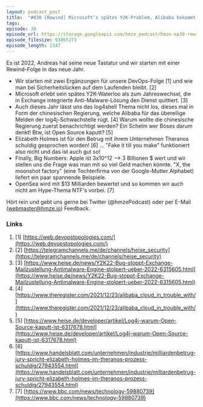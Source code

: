 ```yaml
---
layout: podcast_post
title:  "#030 [Rewind] Microsoft’s spätes Y2K-Problem, Alibaba bekommt für log4shell auf den Deckel und vieles mehr"
tags:
episode: 30
episode_url: https://storage.googleapis.com/hmze_podcast/hmze-ep30-rewind.mp3
episode_filesize: 93865273
episode_length: 2347
---
```


Es ist 2022, Andreas hat seine neue Tastatur und wir starten mit einer Rewind-Folge in das neue Jahr.

* Wir starten mit zwei Ergänzungen für unsere DevOps-Folge [1] und wie man bei Sicherheitslücken auf dem Laufenden bleibt. [2]
* Microsoft erlebt sein spätes Y2K-Waterloo als zum Jahreswechsel, die in Exchange integrierte Anti-Malware-Lösung den Dienst quittiert. [3]
* Auch dieses Jahr lässt uns das log4shell Thema nicht los, dieses mal in Form der chinesischen Regierung, welche Alibaba für das übereilige Melden der log4j-Schwachstelle rügt. [4] Warum wollte die chinesische Regierung zuerst benachrichtigt werden? Ein Schelm wer Böses darum denkt! Btw, ist Open Source kaputt? [5]
* Elizabeth Holmes ist für den Betrug mit ihrem Unternehmen Theranos schuldig gesprochen worden! [6] ... "Fake it till you make" funktioniert also nicht und das ist auch gut so!
* Finally, Big Numbers: Apple ist 3x10^12 --> 3 Billionen $ wert und wir stellen uns die Frage was man mit so viel Geld machen könnte. "X, the moonshot factory" (eine Tochterfirma von der Google-Mutter Alphabet) liefert ein paar spannende Beispiele.
* OpenSea wird mit $13 Milliarden bewertet und so kommen wir auch nicht am Hype-Thema NTF's vorbei. [7]

Hört rein und gebt uns gerne bei Twitter (@hmzePodcast) oder per E-Mail (webmaster@hmze.io) Feedback.

### Links ###
1. [1] [https://web.devopstopologies.com/](https://web.devopstopologies.com/)
2. [2] [https://telegramchannels.me/de/channels/heise_security](https://telegramchannels.me/de/channels/heise_security)
3. [3] [https://www.heise.de/news/Y2K22-Bug-stoppt-Exchange-Mailzustellung-Antimalware-Engine-stolpert-ueber-2022-6315605.html](https://www.heise.de/news/Y2K22-Bug-stoppt-Exchange-Mailzustellung-Antimalware-Engine-stolpert-ueber-2022-6315605.html)
4. [4] [https://www.theregister.com/2021/12/23/alibaba_cloud_in_trouble_with/](https://www.theregister.com/2021/12/23/alibaba_cloud_in_trouble_with/)
5. [5] [https://www.heise.de/developer/artikel/Log4j-warum-Open-Source-kaputt-ist-6317678.html](https://www.heise.de/developer/artikel/Log4j-warum-Open-Source-kaputt-ist-6317678.html)
6. [6] [https://www.handelsblatt.com/unternehmen/industrie/milliardenbetrug-jury-spricht-elizabeth-holmes-im-theranos-prozess-schuldig/27943554.html](https://www.handelsblatt.com/unternehmen/industrie/milliardenbetrug-jury-spricht-elizabeth-holmes-im-theranos-prozess-schuldig/27943554.html)
7. [7] [https://www.bbc.com/news/technology-59880739](https://www.bbc.com/news/technology-59880739)